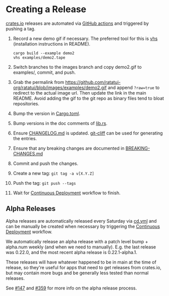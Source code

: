 # Creating a Release

[crates.io](https://crates.io/crates/ratatui) releases are automated via [GitHub
actions](.github/workflows/cd.yml) and triggered by pushing a tag.

1. Record a new demo gif if necessary. The preferred tool for this is
[vhs](https://github.com/charmbracelet/vhs) (installation instructions in README).

   ```shell
   cargo build --example demo2
   vhs examples/demo2.tape
   ```

1. Switch branches to the images branch and copy demo2.gif to examples/, commit, and push.
1. Grab the permalink from <https://github.com/ratatui-org/ratatui/blob/images/examples/demo2.gif> and
   append `?raw=true` to redirect to the actual image url. Then update the link in the main README.
   Avoid adding the gif to the git repo as binary files tend to bloat repositories.

1. Bump the version in [Cargo.toml](Cargo.toml).
1. Bump versions in the doc comments of [lib.rs](src/lib.rs).
1. Ensure [CHANGELOG.md](CHANGELOG.md) is updated. [git-cliff](https://github.com/orhun/git-cliff)
   can be used for generating the entries.
1. Ensure that any breaking changes are documented in [BREAKING-CHANGES.md](./BREAKING-CHANGES.md)
1. Commit and push the changes.
1. Create a new tag: `git tag -a v[X.Y.Z]`
1. Push the tag: `git push --tags`
1. Wait for [Continuous Deployment](https://github.com/ratatui-org/ratatui/actions) workflow to
   finish.

## Alpha Releases

Alpha releases are automatically released every Saturday via [cd.yml](./.github/workflows/cd.yml)
and can be manually be created when necessary by triggering the [Continuous
Deployment](https://github.com/ratatui-org/ratatui/actions/workflows/cd.yml) workflow.

We automatically release an alpha release with a patch level bump + alpha.num weekly (and when we
need to manually). E.g. the last release was 0.22.0, and the most recent alpha release is
0.22.1-alpha.1.

These releases will have whatever happened to be in main at the time of release, so they're useful
for apps that need to get releases from crates.io, but may contain more bugs and be generally less
tested than normal releases.

See [#147](https://github.com/ratatui-org/ratatui/issues/147) and
[#359](https://github.com/ratatui-org/ratatui/pull/359) for more info on the alpha release process.
